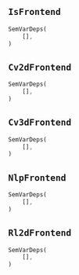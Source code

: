 ## `IsFrontend`

```rust
SemVarDeps(
    [],
)
```

## `Cv2dFrontend`

```rust
SemVarDeps(
    [],
)
```

## `Cv3dFrontend`

```rust
SemVarDeps(
    [],
)
```

## `NlpFrontend`

```rust
SemVarDeps(
    [],
)
```

## `Rl2dFrontend`

```rust
SemVarDeps(
    [],
)
```
